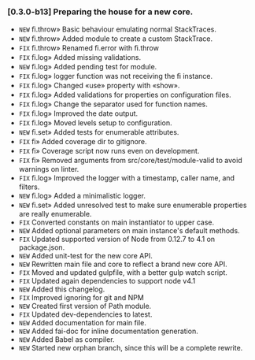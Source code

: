 ### [0.3.0-b13] Preparing the house for a new core.
- `NEW` ﬁ.throw» Basic behaviour emulating normal StackTraces.
- `NEW` ﬁ.throw» Added module to create a custom StackTrace.
- `FIX` ﬁ.throw» Renamed ﬁ.error with ﬁ.throw
- `FIX` ﬁ.log»	Added missing validations.
- `NEW` ﬁ.log» Added pending test for module.
- `FIX` ﬁ.log» logger function was not receiving the ﬁ instance.
- `FIX` ﬁ.log» Changed «use» property with «show».
- `FIX` ﬁ.log» Added validations for properties on configuration files.
- `FIX` ﬁ.log» Change the separator used for function names.
- `FIX` ﬁ.log» Improved the date output.
- `FIX` ﬁ.log» Moved levels setup to configuration.
- `NEW` ﬁ.set» Added tests for enumerable attributes.
- `FIX` ﬁ» Added coverage dir to gitignore.
- `FIX` ﬁ» Coverage script now runs even on development.
- `FIX` ﬁ» Removed arguments from src/core/test/module-valid to avoid warnings on linter.
- `FIX` ﬁ.log» Improved the logger with a timestamp, caller name, and filters.
- `NEW` ﬁ.log» Added a minimalistic logger.
- `NEW` ﬁ.set» Added unresolved test to make sure enumerable properties are really enumerable.
- `FIX` Converted constants on main instantiator to upper case.
- `NEW` Added optional parameters on main instance's default methods.
- `FIX` Updated supported version of Node from 0.12.7 to 4.1 on package.json.
- `NEW` Added unit-test for the new core API.
- `NEW` Rewritten main file and core to reflect a brand new core API.
- `FIX` Moved and updated gulpfile, with a better gulp watch script.
- `FIX` Updated again dependencies to support node v4.1
- `NEW` Added this changelog.
- `FIX` Improved ignoring for git and NPM
- `NEW` Created first version of Path module.
- `FIX` Updated dev-dependencies to latest.
- `NEW` Added documentation for main file.
- `NEW` Added fai-doc for inline documentation generation.
- `NEW` Added Babel as compiler.
- `NEW` Started new orphan branch, since this will be a complete rewrite.
